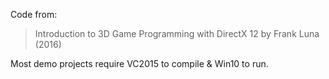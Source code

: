 Code from: 

>	Introduction to 3D Game Programming with DirectX 12 by Frank Luna (2016)

Most demo projects require VC2015 to compile & Win10 to run.
